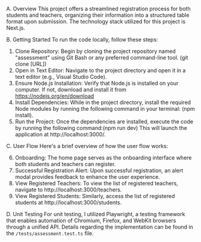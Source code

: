 A. Overview
This project offers a streamlined registration process for both students and teachers, organizing their information into a structured table format upon submission. The technology stack utilized for this project is Next.js.

B. Getting Started
To run the code locally, follow these steps:

1. Clone Repository: Begin by cloning the project repository named "assessment" using Git Bash or any preferred command-line tool.
   (git clone [URL])
2. Open in Text Editor: Navigate to the project directory and open it in a text editor (e.g., Visual Studio Code).
3. Ensure Node.js Installation: Verify that Node.js is installed on your computer. If not, download and install it from https://nodejs.org/en/download
4. Install Dependencies: While in the project directory, install the required Node modules by running the following command in your terminal: (npm install).
5. Run the Project: Once the dependencies are installed, execute the code by running the following command:(npm run dev)
   This will launch the application at http://localhost:3000/.

C. User Flow
Here's a brief overview of how the user flow works:

6. Onboarding: The home page serves as the onboarding interface where both students and teachers can register.
7. Successful Registration Alert: Upon successful registration, an alert modal provides feedback to enhance the user experience.
8. View Registered Teachers: To view the list of registered teachers, navigate to http://localhost:3000/teachers.
9. View Registered Students: Similarly, access the list of registered students at http://localhost:3000/students.

D. Unit Testing
For unit testing, I utilized Playwright, a testing framework that enables automation of Chromium, Firefox, and WebKit browsers through a unified API. Details regarding the implementation can be found in the `/tests/assessment.test.ts` file.

